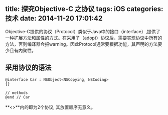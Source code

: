 title: 探究Objective-C 之协议
tags: iOS
categories: 技术
date: 2014-11-20 17:01:42
---
Objective-C提供的协议（Protocol）类似于Java中的接口（interface）,提供了一种扩展方法和属性的方式。在采用了（adopt）协议后，需要实现协议中所有的方法，否则编译器会报warning。因此Protocol通常要根据功能，其声明的方法要少且有内聚性。
## 采用协议的语法

```objc
@interface Car : NSObject<NSCopying, NSCoding>
{}

// methods
@end // Car
```
**<>**内的即为2个协议, 其放置顺序无意义。
